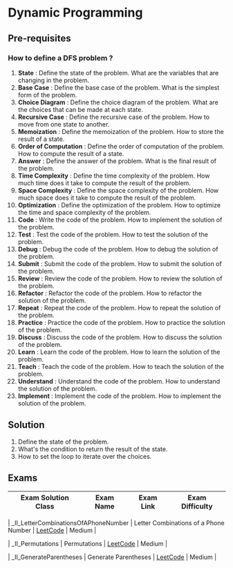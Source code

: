 # Dynamic Programming

## Pre-requisites

### How to define a DFS problem ?

1. **State** : Define the state of the problem. What are the variables that are changing in the problem.
2. **Base Case** : Define the base case of the problem. What is the simplest form of the problem.
3. **Choice Diagram** : Define the choice diagram of the problem. What are the choices that can be made at each state.
4. **Recursive Case** : Define the recursive case of the problem. How to move from one state to another.
5. **Memoization** : Define the memoization of the problem. How to store the result of a state.
6. **Order of Computation** : Define the order of computation of the problem. How to compute the result of a state.
7. **Answer** : Define the answer of the problem. What is the final result of the problem.
8. **Time Complexity** : Define the time complexity of the problem. How much time does it take to compute the result of the problem.
9. **Space Complexity** : Define the space complexity of the problem. How much space does it take to compute the result of the problem.
10. **Optimization** : Define the optimization of the problem. How to optimize the time and space complexity of the problem.
11. **Code** : Write the code of the problem. How to implement the solution of the problem.
12. **Test** : Test the code of the problem. How to test the solution of the problem.
13. **Debug** : Debug the code of the problem. How to debug the solution of the problem.
14. **Submit** : Submit the code of the problem. How to submit the solution of the problem.
15. **Review** : Review the code of the problem. How to review the solution of the problem.
16. **Refactor** : Refactor the code of the problem. How to refactor the solution of the problem.
17. **Repeat** : Repeat the code of the problem. How to repeat the solution of the problem.
18. **Practice** : Practice the code of the problem. How to practice the solution of the problem.
19. **Discuss** : Discuss the code of the problem. How to discuss the solution of the problem.
20. **Learn** : Learn the code of the problem. How to learn the solution of the problem.
21. **Teach** : Teach the code of the problem. How to teach the solution of the problem.
22. **Understand** : Understand the code of the problem. How to understand the solution of the problem.
23. **Implement** : Implement the code of the problem. How to implement the solution of the problem.

## Solution

1. Define the state of the problem.
2. What's the condition to return the result of the state.
3. How to set the loop to iterate over the choices.

## Exams

<!-- create markdown table with following columns -->

<!-- 1. Exam Solution Class
1. Exam Name
2. Exam Link
3. Exam Difficulty -->

<!-- Note to add prefix _I_ or _II_ or _III_ for exam solution class name III means hard, II means medium, I means easy-->
| Exam Solution Class | Exam Name | Exam Link | Exam Difficulty |
| --- | --- | --- | --- |
<!-- 17 Medium https://leetcode.cn/problems/letter-combinations-of-a-phone-number/description/ -->
| _II_LetterCombinationsOfAPhoneNumber | Letter Combinations of a Phone Number | [LeetCode](https://leetcode.com/problems/letter-combinations-of-a-phone-number/) | Medium |
<!-- 46 -->
| _II_Permutations | Permutations | [LeetCode](https://leetcode.com/problems/permutations/) | Medium |
<!-- 22 -->
| _II_GenerateParentheses | Generate Parentheses | [LeetCode](https://leetcode.com/problems/generate-parentheses/) | Medium |
